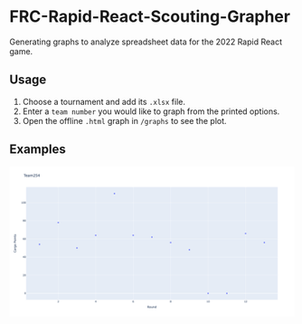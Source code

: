# FRC-Rapid-React-Scouting-Grapher
Generating graphs to analyze spreadsheet data for the 2022 Rapid React game.

## Usage
1. Choose a tournament and add its ```.xlsx``` file.
2. Enter a ```team number``` you would like to graph from the printed options.
3. Open the offline ```.html``` graph in ```/graphs``` to see the plot.

## Examples
<img src="/assets/254.png" width="800"/>
